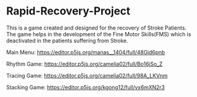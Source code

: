 # Rapid-Recovery-Project

This is a game created and designed for the recovery of Stroke Patients. 
The game helps in the development of the Fine Motor Skills(FMS) which is deactivated in the patients suffering from Stroke.


Main Menu: https://editor.p5js.org/manas__1404/full/48Gid6pnb

Rhythm Game: https://editor.p5js.org/camelia02/full/Bo16jSo_Z

Tracing Game: https://editor.p5js.org/camelia02/full/98A_LKVnm

Stacking Game: https://editor.p5js.org/kgong12/full/vx6mXN2r3

